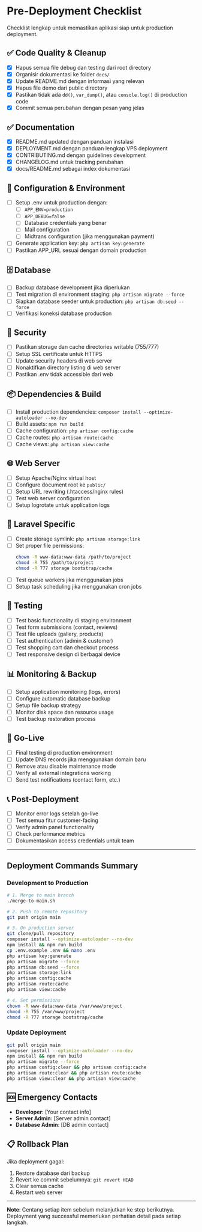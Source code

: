 # Pre-Deployment Checklist

Checklist lengkap untuk memastikan aplikasi siap untuk production deployment.

## ✅ Code Quality & Cleanup

- [x] Hapus semua file debug dan testing dari root directory
- [x] Organisir dokumentasi ke folder `docs/`
- [x] Update README.md dengan informasi yang relevan
- [x] Hapus file demo dari public directory
- [x] Pastikan tidak ada `dd()`, `var_dump()`, atau `console.log()` di production code
- [x] Commit semua perubahan dengan pesan yang jelas

## ✅ Documentation

- [x] README.md updated dengan panduan instalasi
- [x] DEPLOYMENT.md dengan panduan lengkap VPS deployment
- [x] CONTRIBUTING.md dengan guidelines development
- [x] CHANGELOG.md untuk tracking perubahan
- [x] docs/README.md sebagai index dokumentasi

## 🔄 Configuration & Environment

- [ ] Setup .env untuk production dengan:
  - [ ] `APP_ENV=production`
  - [ ] `APP_DEBUG=false`
  - [ ] Database credentials yang benar
  - [ ] Mail configuration
  - [ ] Midtrans configuration (jika menggunakan payment)
- [ ] Generate application key: `php artisan key:generate`
- [ ] Pastikan APP_URL sesuai dengan domain production

## 🗄️ Database

- [ ] Backup database development jika diperlukan
- [ ] Test migration di environment staging: `php artisan migrate --force`
- [ ] Siapkan database seeder untuk production: `php artisan db:seed --force`
- [ ] Verifikasi koneksi database production

## 🔐 Security

- [ ] Pastikan storage dan cache directories writable (755/777)
- [ ] Setup SSL certificate untuk HTTPS
- [ ] Update security headers di web server
- [ ] Nonaktifkan directory listing di web server
- [ ] Pastikan .env tidak accessible dari web

## 📦 Dependencies & Build

- [ ] Install production dependencies: `composer install --optimize-autoloader --no-dev`
- [ ] Build assets: `npm run build`
- [ ] Cache configuration: `php artisan config:cache`
- [ ] Cache routes: `php artisan route:cache`
- [ ] Cache views: `php artisan view:cache`

## 🌐 Web Server

- [ ] Setup Apache/Nginx virtual host
- [ ] Configure document root ke `public/`
- [ ] Setup URL rewriting (.htaccess/nginx rules)
- [ ] Test web server configuration
- [ ] Setup logrotate untuk application logs

## 🔧 Laravel Specific

- [ ] Create storage symlink: `php artisan storage:link`
- [ ] Set proper file permissions:
  ```bash
  chown -R www-data:www-data /path/to/project
  chmod -R 755 /path/to/project
  chmod -R 777 storage bootstrap/cache
  ```
- [ ] Test queue workers jika menggunakan jobs
- [ ] Setup task scheduling jika menggunakan cron jobs

## 🧪 Testing

- [ ] Test basic functionality di staging environment
- [ ] Test form submissions (contact, reviews)
- [ ] Test file uploads (gallery, products)
- [ ] Test authentication (admin & customer)
- [ ] Test shopping cart dan checkout process
- [ ] Test responsive design di berbagai device

## 📊 Monitoring & Backup

- [ ] Setup application monitoring (logs, errors)
- [ ] Configure automatic database backup
- [ ] Setup file backup strategy
- [ ] Monitor disk space dan resource usage
- [ ] Test backup restoration process

## 🚀 Go-Live

- [ ] Final testing di production environment
- [ ] Update DNS records jika menggunakan domain baru
- [ ] Remove atau disable maintenance mode
- [ ] Verify all external integrations working
- [ ] Send test notifications (contact form, etc.)

## 📞 Post-Deployment

- [ ] Monitor error logs setelah go-live
- [ ] Test semua fitur customer-facing
- [ ] Verify admin panel functionality
- [ ] Check performance metrics
- [ ] Dokumentasikan access credentials untuk team

---

## Deployment Commands Summary

### Development to Production
```bash
# 1. Merge to main branch
./merge-to-main.sh

# 2. Push to remote repository
git push origin main

# 3. On production server
git clone/pull repository
composer install --optimize-autoloader --no-dev
npm install && npm run build
cp .env.example .env && nano .env
php artisan key:generate
php artisan migrate --force
php artisan db:seed --force
php artisan storage:link
php artisan config:cache
php artisan route:cache
php artisan view:cache

# 4. Set permissions
chown -R www-data:www-data /var/www/project
chmod -R 755 /var/www/project
chmod -R 777 storage bootstrap/cache
```

### Update Deployment
```bash
git pull origin main
composer install --optimize-autoloader --no-dev
npm install && npm run build
php artisan migrate --force
php artisan config:clear && php artisan config:cache
php artisan route:clear && php artisan route:cache
php artisan view:clear && php artisan view:cache
```

## 🆘 Emergency Contacts

- **Developer**: [Your contact info]
- **Server Admin**: [Server admin contact]
- **Database Admin**: [DB admin contact]

## 📋 Rollback Plan

Jika deployment gagal:
1. Restore database dari backup
2. Revert ke commit sebelumnya: `git revert HEAD`
3. Clear semua cache
4. Restart web server

---

**Note**: Centang setiap item sebelum melanjutkan ke step berikutnya. Deployment yang successful memerlukan perhatian detail pada setiap langkah.
